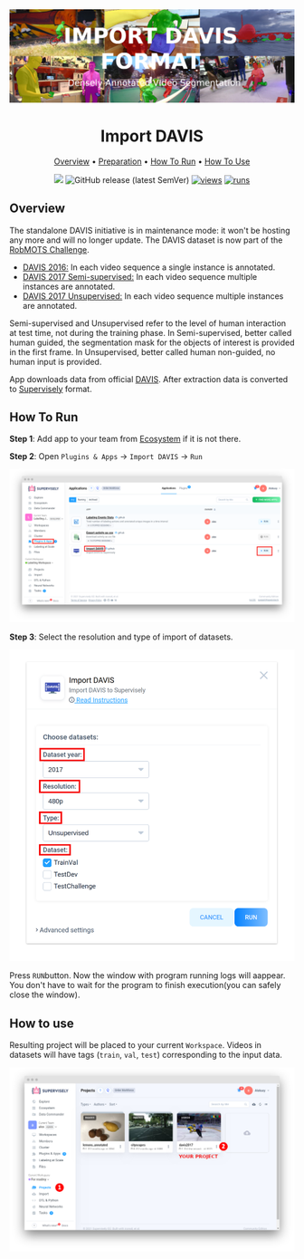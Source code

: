 <div align="center" markdown>
<img src="media/poster.png"/>





# Import DAVIS

<p align="center">
  <a href="#Overview">Overview</a> •
  <a href="#Preparation">Preparation</a> •
  <a href="#How-To-Run">How To Run</a> •
  <a href="#How-To-Use">How To Use</a>
</p>


[![](https://img.shields.io/badge/slack-chat-green.svg?logo=slack)](https://supervise.ly/slack)
![GitHub release (latest SemVer)](https://img.shields.io/github/v/release/supervisely-ecosystem/import-davis-format)
[![views](https://app.supervise.ly/img/badges/views/supervisely-ecosystem/import-davis-format.png)](https://supervise.ly)
[![runs](https://app.supervise.ly/img/badges/runs/supervisely-ecosystem/import-davis-format.png)](https://supervise.ly)

</div>

## Overview

The standalone DAVIS initiative is in maintenance mode: it won't be hosting any more and will no longer update. The DAVIS dataset is now part of the [RobMOTS Challenge](https://eval.vision.rwth-aachen.de/rvsu-workshop21/?page_id=110).

- [DAVIS 2016:](https://davischallenge.org/davis2016/code.html) In each video sequence a single instance is annotated.
- [DAVIS 2017 Semi-supervised:](https://davischallenge.org/davis2017/code.html#semisupervised) In each video sequence multiple instances are annotated.
- [DAVIS 2017 Unsupervised:](https://davischallenge.org/davis2017/code.html#unsupervised) In each video sequence multiple instances are annotated.

Semi-supervised and Unsupervised refer to the level of human interaction at test time, not during the training phase. In Semi-supervised, better called human guided, the segmentation mask for the objects of interest is provided in the first frame. In Unsupervised, better called human non-guided, no human input is provided.

App downloads data from official [DAVIS](https://davischallenge.org/). After extraction data is converted to [Supervisely](https://app.supervise.ly) format. 

## How To Run 

**Step 1**: Add app to your team from [Ecosystem](https://ecosystem.supervise.ly/apps/import-davis-format) if it is not there.

**Step 2**:  Open `Plugins & Apps` -> `Import DAVIS` -> `Run` 

<img src="media/htr2.png"/>

**Step 3**: Select the resolution and type of import of datasets.

<img src="media/htr3.png" width="800px"/>

Press `RUN`button. Now the window with program running logs will aappear. You don't have to wait for the program to finish execution(you can safely close the window).



## How to use

Resulting project will be placed to your current `Workspace`. Videos in datasets will have tags (`train`, `val`, `test`) corresponding to the input data.

<img src="media/htu.png"/>
